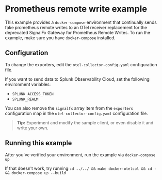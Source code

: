 # Prometheus remote write example

This example provides a `docker-compose` environment that continually sends fake prometheus remote writes to an OTel receiver replacement for the deprecated SignalFx Gateway for Prometheus Remote Writes. To run the example, make sure you have `docker-compose` installed.

## Configuration
To change the exporters, edit the `otel-collector-config.yaml` configuration file.

If you want to send data to Splunk Observability Cloud, set the following environment variables:
- `SPLUNK_ACCESS_TOKEN`
- `SPLUNK_REALM`
 
You can also remove the `signalfx` array item from the `exporters` configuration map in the `otel-collector-config.yaml` configuration file.
> **Tip:** Experiment and modify the sample client, or even disable it and write your own.
 
## Running this example
After you've verified your environment, run the example via `docker-compose up`

If that doesn't work, try running `cd ../../ && make docker-otelcol && cd - && docker-compose up --build`
